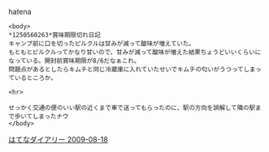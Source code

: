 
hatena

```
<body>
*1250560263*賞味期限切れ日記
キャンプ前に口を切ったピルクルは甘みが減って酸味が増えていた。
もともとピルクルってかなり甘いので、甘みが減って酸味が増えた結果ちょうどいいくらいになっている。開封前賞味期限が8/6だなぁこれ。
問題点があるとしたらキムチと同じ冷蔵庫に入れていたせいでキムチの匂いがうつってしまっているところか。

<hr>

せっかく交通の便のいい駅の近くまで車で送ってもらったのに、駅の方向を誤解して隣の駅まで歩いてしまったナウ
</body>
```


[はてなダイアリー 2009-08-18](https://nishiohirokazu.hatenadiary.org/archive/2009/08/18)
